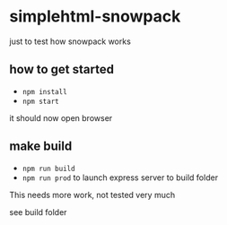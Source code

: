 # simplehtml-snowpack
just to test how snowpack works



## how to get started

* `npm install`
* `npm start`

it should now open browser


## make build 

* `npm run build`
* `npm run prod` to launch express server to build folder

This needs more work, not tested very much

see build folder
